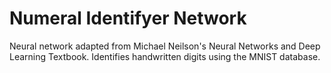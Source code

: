 # Numeral Identifyer Network
Neural network adapted from Michael Neilson's Neural Networks and Deep Learning Textbook. Identifies handwritten digits using the MNIST database.
